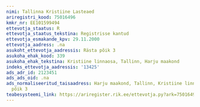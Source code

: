 ```yaml
---
nimi: Tallinna Kristiine Lasteaed
ariregistri_kood: 75016496
kmkr_nr: EE101599494
ettevotja_staatus: R
ettevotja_staatus_tekstina: Registrisse kantud
ettevotja_esmakande_kpv: 29.11.2000
ettevotja_aadress: .na
asukoht_ettevotja_aadressis: Rästa põik 3
asukoha_ehak_kood: 339
asukoha_ehak_tekstina: Kristiine linnaosa, Tallinn, Harju maakond
indeks_ettevotja_aadressis: '13425'
ads_adr_id: 2123451
ads_ads_oid: .na
ads_normaliseeritud_taisaadress: Harju maakond, Tallinn, Kristiine linnaosa, Rästa
  põik 3
teabesysteemi_link: https://ariregister.rik.ee/ettevotja.py?ark=75016496&ref=rekvisiidid
---
```

